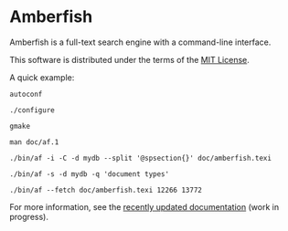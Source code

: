 Amberfish
=========

Amberfish is a full-text search engine with a command-line interface.

This software is distributed under the terms of the
[MIT License](https://github.com/nassibnassar/amberfish/blob/main/LICENSE).

A quick example:

```
autoconf

./configure

gmake

man doc/af.1

./bin/af -i -C -d mydb --split '@spsection{}' doc/amberfish.texi

./bin/af -s -d mydb -q 'document types'

./bin/af --fetch doc/amberfish.texi 12266 13772
```

For more information, see the [recently updated
documentation](https://github.com/nassibnassar/amberfish/blob/main/doc/userguide.adoc)
(work in progress).

